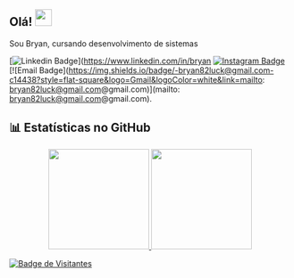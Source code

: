 ## Olá! <img src="https://raw.githubusercontent.com/aemmadi/aemmadi/master/wave.gif" width="30">

Sou Bryan, cursando desenvolvimento de sistemas

[![Linkedin Badge](https://img.shields.io/badge/Bryan-Bezerra-blue?style=flat-square&logo=Linkedin&logoColor=white&link=https://www.linkedin.com/in/bryan-bezerra/)](https://www.linkedin.com/in/bryan
[![Instagram Badge](https://img.shields.io/badge/-@eaebzyn-purple?style=flat-square&logo=instagram&logoColor=white&link=https://www.instagram.com/eaebzyn/)](https://www.instagram.com/eaebzyn/)
[![Email Badge](https://img.shields.io/badge/-bryan82luck@gmail.com-c14438?style=flat-square&logo=Gmail&logoColor=white&link=mailto: bryan82luck@gmail.com@gmail.com)](mailto: bryan82luck@gmail.com@gmail.com).



## 📊 Estatísticas no GitHub

<div align="center">
  <a href="https://github.com/higorber">
  <img height="180em" src="https://github-readme-stats.vercel.app/api?username=higorber&show_icons=true&theme=tokyonight&include_all_commits=true&count_private=true"/>
  <img height="180em" src="https://github-readme-stats.vercel.app/api/top-langs/?username=higorber&layout=compact&langs_count=7&theme=tokyonight"/>
</div>

![Badge de Visitantes](https://visitor-badge.laobi.icu/badge?page_id=eubzyn666.eubzyn666)
